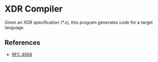 XDR Compiler
============

Given an XDR specification (*.x), this program generates code for a target
language.

References
----------

 - [RFC 4506](http://tools.ietf.org/html/rfc4506)
